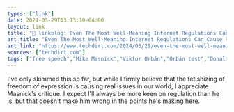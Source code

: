```yaml
---
types: ["link"]
date: 2024-03-29T13:13:10-04:00
layout: link
title: "🔗 linkblog: Even The Most Well-Meaning Internet Regulations Can Cause Real Harm'"
art_title: "Even The Most Well-Meaning Internet Regulations Can Cause Real Harm"
art_link: "https://www.techdirt.com/2024/03/29/even-the-most-well-meaning-internet-regulations-can-cause-real-harm/"
sources: ["techdirt.com"]
tags: ["free speech","Mike Masnick","Viktor Orbán","Orbán test","Donald Trump","content moderation","tech policy"]
---
```

I've only skimmed this so far, but while I firmly believe that the fetishizing of freedom of expression is causing real issues in our world, I appreciate Masnick's critique. I expect I'll always be more keen on regulation than he is, but that doesn't make him wrong in the points he's making here.
